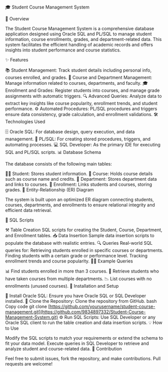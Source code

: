 🎓 Student Course Management System

📝 Overview

The Student Course Management System is a comprehensive database application designed using Oracle SQL and PL/SQL to manage student information, course enrollments, grades, and department-related data. This system facilitates the efficient handling of academic records and offers insights into student performance and course statistics.

✨ Features

📚 Student Management: Track student details including personal info, courses enrolled, and grades.
🏫 Course and Department Management: Manage information related to courses, departments, and faculty.
🎓 Enrollment and Grades: Register students into courses, and manage grade assignments with automatic triggers.
🔍 Advanced Queries: Analyze data to extract key insights like course popularity, enrollment trends, and student performance.
⚙️ Automated Procedures: PL/SQL procedures and triggers ensure data consistency, grade calculation, and enrollment validations.
🛠 Technologies Used

🗄 Oracle SQL: For database design, query execution, and data management.
🔧 PL/SQL: For creating stored procedures, triggers, and automating processes.
💻 SQL Developer: As the primary IDE for executing SQL and PL/SQL scripts.
📊 Database Schema

The database consists of the following main tables:

👨‍🎓 Student: Stores student information.
📘 Course: Holds course details such as course name and credits.
🏢 Department: Stores department data and links to courses.
📝 Enrollment: Links students and courses, storing grades.
🔗 Entity-Relationship (ER) Diagram

The system is built upon an optimized ER diagram connecting students, courses, departments, and enrollments to ensure relational integrity and efficient data retrieval.

📜 SQL Scripts

⚒️ Table Creation
SQL scripts for creating the Student, Course, Department, and Enrollment tables.
📥 Data Insertion
Sample data insertion scripts to populate the database with realistic entries.
🔍 Queries
Real-world SQL queries for:
Retrieving students enrolled in specific courses or departments.
Finding students with a certain grade or performance level.
Tracking enrollment trends and course popularity.
🧑‍💻 Example Queries

📊 Find students enrolled in more than 3 courses.
📑 Retrieve students who have taken courses from multiple departments.
📉 List courses with no enrollments (unused courses).
🚀 Installation and Setup

🔧 Install Oracle SQL: Ensure you have Oracle SQL or SQL Developer installed.
📂 Clone the Repository: Clone the repository from GitHub.
bash
Copy code
git clone [https://github.com/yourusername/student-course-management.git](https://github.com/9834897332/Student-Course-Management-System.git)
⚙️ Run SQL Scripts: Use SQL Developer or any Oracle SQL client to run the table creation and data insertion scripts.
💡 How to Use

Modify the SQL scripts to match your requirements or extend the schema to fit your data model.
Execute queries in SQL Developer to retrieve and analyze student and course-related data.
🤝 Contribution

Feel free to submit issues, fork the repository, and make contributions. Pull requests are welcome!
